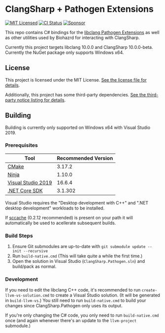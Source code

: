 # ClangSharp + Pathogen Extensions

[![MIT Licensed](https://img.shields.io/github/license/infectedlibraries/clangsharp.pathogen?style=flat-square)](LICENSE.txt)
[![CI Status](https://img.shields.io/github/workflow/status/infectedlibraries/clangsharp.pathogen/ClangSharp.Pathogen?style=flat-square)](https://github.com/InfectedLibraries/ClangSharp.Pathogen/actions?query=workflow%3AClangSharp.Pathogen+branch%3Amain)
[![Sponsor](https://img.shields.io/badge/sponsor-%E2%9D%A4-lightgrey?logo=github&style=flat-square)](https://github.com/sponsors/PathogenDavid)

This repo contains C# bindings for the [libclang Pathogen Extensions](https://github.com/InfectedLibraries/llvm-project) as well as other utilities used by Biohazrd for interacting with ClangSharp.

Currently this project targets libclang 10.0.0 and ClangSharp 10.0.0-beta. Currently the NuGet package only supports Windows x64.

## License

This project is licensed under the MIT License. [See the license file for details](LICENSE.txt).

Additionally, this project has some third-party dependencies. [See the third-party notice listing for details](THIRD-PARTY-NOTICES.md).

## Building

Building is currently only supported on Windows x64 with Visual Studio 2019.

### Prerequisites

Tool | Recommended Version
-----|--------------------
[CMake](https://cmake.org/) | 3.17.2
[Ninja](https://ninja-build.org/) | 1.10.0
[Visual Studio 2019](https://visualstudio.microsoft.com/vs/) | 16.6.4
[.NET Core SDK](http://dot.net/) | 3.1.302

Visual Studio requires the "Desktop development with C++" and  ".NET desktop development" workloads to be installed.

If [sccache](https://github.com/mozilla/sccache) (0.2.12 recommended) is present on your path it will automatically be used to acellerate subsequent builds.

### Build Steps

1. Ensure Git submodules are up-to-date with `git submodule update --init --recursive`
2. Run `build-native.cmd` (This will take quite a while the first time.)
3. Open the solution in Visual Studio (`ClangSharp.Pathogen.sln`) and build/pack as normal.

### Development

If you need to edit the libclang C++ code, it's recommended to run `create-llvm-vs-solution.cmd` to create a Visual Studio solution. (It will be generated in `build-llvm-vs`.) You still need to run `build-native.cmd` to build your changes since ClangSharp.Pathogen only uses its output.

If you're only changing the C# code, you only need to run `build-native.cmd` once (and again whenever there's an update to the `llvm-project` submodule.)
